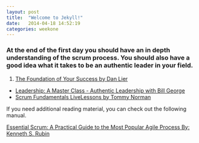 ```yaml
---
layout: post
title:  "Welcome to Jekyll!"
date:   2014-04-18 14:52:19
categories: weekone
---
```


### At the end of the first day you should have an in depth understanding of the scrum process. You should also have a good idea what it takes to be an authentic leader in your field.

1. [The Foundation of Your Success by Dan Lier](http://techbus.safaribooksonline.com/00000spm2ytp07001)
+ [Leadership: A Master Class - Authentic Leadership with Bill George](http://techbus.safaribooksonline.com/video/leadership/9781934441435)
+ [Scrum Fundamentals LiveLessons by Tommy Norman](http://techbus.safaribooksonline.com/video/software-engineering-and-development/agile-development/9780133749076)


If you need additional reading material, you can check out the following manual.

[Essential Scrum: A Practical Guide to the Most Popular Agile Process By: Kenneth S. Rubin](http://techbus.safaribooksonline.com/9780321700407)
